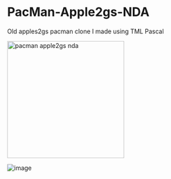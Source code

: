 # PacMan-Apple2gs-NDA
Old apples2gs pacman clone I made using TML Pascal

<img width="270" alt="pacman apple2gs nda" src="https://github.com/plaidpants/PacMan-Apple2gs-NDA/assets/8979271/3ee29192-0420-4901-b6b0-da3cc7a86011">

![image](https://github.com/plaidpants/PacMan-Apple2gs-NDA/assets/8979271/633fa811-d14d-4b5a-a76f-4ab52f63cb4d)
